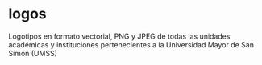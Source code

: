 # logos
Logotipos en formato vectorial, PNG y JPEG de todas las unidades académicas y instituciones pertenecientes a la Universidad Mayor de San Simón (UMSS)
